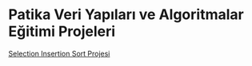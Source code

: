 # Patika Veri Yapıları ve Algoritmalar Eğitimi Projeleri

[Selection Insertion Sort Projesi](https://github.com/icane98/Patika-VeriYapilariveAlgoritmaEgitimi/blob/main/Selection-Sort-Proje.md)
